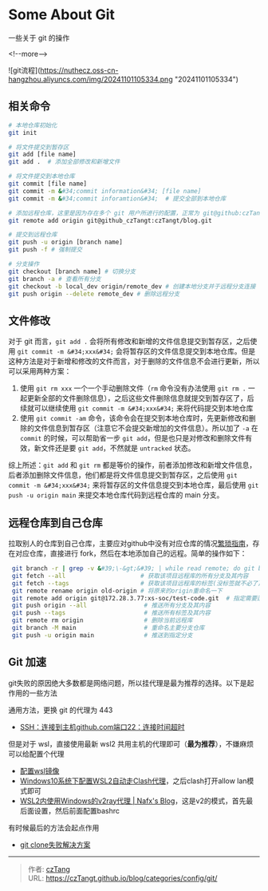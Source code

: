 # Some About Git


一些关于 git 的操作

&lt;!--more--&gt; 

![git流程](https://nuthecz.oss-cn-hangzhou.aliyuncs.com/img/20241101105334.png &#34;20241101105334&#34;)

## 相关命令
```bash
# 本地仓库初始化
git init 

# 将文件提交到暂存区
git add [file name] 
git add .  # 添加全部修改和新增文件

# 将文件提交到本地仓库
git commit [file name] 
git commit -m &#34;commit information&#34; [file name]
git commit -m &#34;commit inforamtion&#34; 	# 提交全部到本地仓库

# 添加远程仓库，这里是因为存在多个 git 用户所进行的配置，正常为 git@github:czTangt/blog.git
git remote add origin git@github_czTangt:czTangt/blog.git

# 提交到远程仓库
git push -u origin [branch name]
git push -f # 强制提交

# 分支操作
git checkout [branch name] # 切换分支
git branch -a # 查看所有分支
git checkout -b local_dev origin/remote_dev # 创建本地分支并于远程分支连接
git push origin --delete remote_dev # 删除远程分支
```

## 文件修改

对于 git 而言，`git add .` 会将所有修改和新增的文件信息提交到暂存区，之后使用 `git commit -m &#34;xxx&#34;` 会将暂存区的文件信息提交到本地仓库。但是这种方法是对于新增和修改的文件而言，对于删除的文件信息不会进行更新，所以可以采用两种方案：

1. 使用 `git rm xxx` 一个一个手动删除文件（`rm` 命令没有办法使用 `git rm .` 一起更新全部的文件删除信息），之后这些文件删除信息就提交到暂存区了，后续就可以继续使用 `git commit -m &#34;xxx&#34;` 来将代码提交到本地仓库
2. 使用 `git commit -am` 命令，该命令会在提交到本地仓库时，先更新修改和删除的文件信息到暂存区（注意它不会提交新增加的文件信息）。所以加了 `-a` 在 `commit` 的时候，可以帮助省一步 `git add`，但是也只是对修改和删除文件有效，新文件还是要 `git add`，不然就是 `untracked` 状态。

综上所述：`git add` 和 `git rm` 都是等价的操作，前者添加修改和新增文件信息，后者添加删除文件信息，他们都是将文件信息提交到暂存区，之后使用 `git commit -m &#34;xxx&#34;` 来将暂存区的文件信息提交到本地仓库，最后使用 `git push -u origin main` 来提交本地仓库代码到远程仓库的 main 分支。

## 远程仓库到自己仓库
拉取别人的仓库到自己仓库，主要应对github中没有对应仓库的情况[繁琐指南](https://blog.csdn.net/wangyangzhizunwudi/article/details/127330070)，存在对应仓库，直接进行 fork，然后在本地添加自己的远程。简单的操作如下：

```bash
 git branch -r | grep -v &#39;\-&gt;&#39; | while read remote; do git branch --track &#34;${remote#origin/}&#34; &#34;$remote&#34;;done   # 获取所有远程分支到本地
 git fetch --all				 	 # 获取该项目远程库的所有分支及其内容
 git fetch --tags					 # 获取该项目远程库的标签(没标签就不必了)
 git remote rename origin old-origin # 将原来的origin重命名一下
 git remote add origin git@172.28.3.77:xs-soc/test-code.git  # 指定需要迁移到新的目标地址(自己的仓库)
 git push origin --all				  # 推送所有分支及其内容
 git push --tags					  # 推送所有标签及其内容
 git remote rm origin                 # 删除当前远程库
 git branch -M main					  # 重命名主要分支仓库	
 git push -u origin main			  # 推送到指定分支
```

## Git 加速
git失败的原因绝大多数都是网络问题，所以挂代理是最为推荐的选择。以下是起作用的一些方法

通用方法，更换 git 的代理为 443
- [SSH：连接到主机github.com端口22：连接时间超时](https://www.cnblogs.com/tsalita/p/16181711.html)

但是对于 wsl，直接使用最新 wsl2 共用主机的代理即可（**最为推荐**），不嫌麻烦可以给配置个代理
- [配置wsl镜像](https://github.com/microsoft/WSL/issues/10753)
- [Windows10系统下配置WSL2自动走Clash代理](https://wph.im/199.html)，之后clash打开allow lan模式即可
- [WSL2内使用Windows的v2ray代理 | Nafx&#39;s Blog](https://nafx.top/archives/88ca14b9#5-etc-resolv-conf重启丢失)，这是v2的模式，首先最后面设置，然后前面配置bashrc

有时候最后的方法会起点作用
- [git clone失败解决方案](https://blog.csdn.net/m0_38068229/article/details/108205928)



---

> 作者: [czTang](https://github.com/czTangt)  
> URL: https://czTangt.github.io/blog/categories/config/git/  

